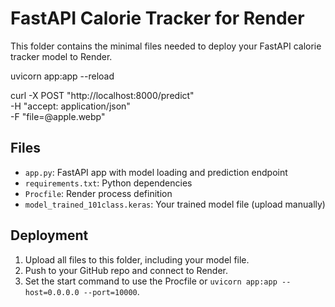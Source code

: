 # FastAPI Calorie Tracker for Render

This folder contains the minimal files needed to deploy your FastAPI calorie tracker model to Render.

uvicorn app:app --reload

curl -X POST "http://localhost:8000/predict" \
  -H "accept: application/json" \
  -F "file=@apple.webp"

  
## Files
- `app.py`: FastAPI app with model loading and prediction endpoint
- `requirements.txt`: Python dependencies
- `Procfile`: Render process definition
- `model_trained_101class.keras`: Your trained model file (upload manually)

## Deployment
1. Upload all files to this folder, including your model file.
2. Push to your GitHub repo and connect to Render.
3. Set the start command to use the Procfile or `uvicorn app:app --host=0.0.0.0 --port=10000`.

